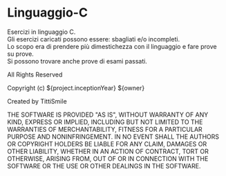 # Linguaggio-C
Esercizi in linguaggio C. <br>
Gli esercizi caricati possono essere: sbagliati e/o incompleti. <br>
Lo scopo era di prendere più dimestichezza con il linguaggio e fare prove su prove. <br>
Si possono trovare anche prove di esami passati.<br>

All Rights Reserved

Copyright (c) ${project.inceptionYear} ${owner}

Created by TittiSmile

THE SOFTWARE IS PROVIDED "AS IS", WITHOUT WARRANTY OF ANY KIND, EXPRESS OR
IMPLIED, INCLUDING BUT NOT LIMITED TO THE WARRANTIES OF MERCHANTABILITY,
FITNESS FOR A PARTICULAR PURPOSE AND NONINFRINGEMENT. IN NO EVENT SHALL THE
AUTHORS OR COPYRIGHT HOLDERS BE LIABLE FOR ANY CLAIM, DAMAGES OR OTHER
LIABILITY, WHETHER IN AN ACTION OF CONTRACT, TORT OR OTHERWISE, ARISING FROM,
OUT OF OR IN CONNECTION WITH THE SOFTWARE OR THE USE OR OTHER DEALINGS IN
THE SOFTWARE.

